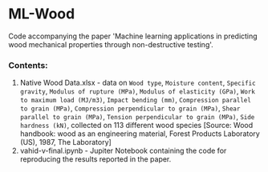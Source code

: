 # ML-Wood
Code accompanying the paper 'Machine learning applications in predicting wood mechanical properties through non-destructive testing'.

### Contents:
1. Native Wood Data.xlsx - data on `Wood type`,	`Moisture content`,	`Specific gravity`,	`Modulus of rupture (MPa)`,	`Modulus of elasticity (GPa)`,	`Work to maximum load (MJ/m3)`,	`Impact bending (mm)`,	`Compression parallel to grain (MPa)`,	`Compression perpendicular to grain (MPa)`,	`Shear parallel to grain (MPa)`,	`Tension perpendicular to grain (MPa)`,	`Side hardness (kN)`,
collected on 113 different wood species [Source: Wood handbook: wood as an engineering material, Forest Products Laboratory (US), 1987, The Laboratory] 
2. vahid-v-final.ipynb - Jupiter Notebook containing the code for reproducing the results reported in the paper.
